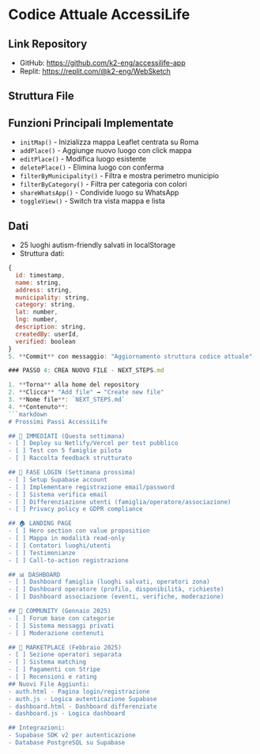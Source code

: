 # Codice Attuale AccessiLife

## Link Repository
- GitHub: https://github.com/k2-eng/accessilife-app
- Replit: https://replit.com/@k2-eng/WebSketch

## Struttura File
## Funzioni Principali Implementate
- `initMap()` - Inizializza mappa Leaflet centrata su Roma
- `addPlace()` - Aggiunge nuovo luogo con click mappa
- `editPlace()` - Modifica luogo esistente  
- `deletePlace()` - Elimina luogo con conferma
- `filterByMunicipality()` - Filtra e mostra perimetro municipio
- `filterByCategory()` - Filtra per categoria con colori
- `shareWhatsApp()` - Condivide luogo su WhatsApp
- `toggleView()` - Switch tra vista mappa e lista

## Dati
- 25 luoghi autism-friendly salvati in localStorage
- Struttura dati:
```javascript
{
  id: timestamp,
  name: string,
  address: string,
  municipality: string,
  category: string,
  lat: number,
  lng: number,
  description: string,
  createdBy: userId,
  verified: boolean
}
5. **Commit** con messaggio: "Aggiornamento struttura codice attuale"

### PASSO 4: CREA NUOVO FILE - NEXT_STEPS.md

1. **Torna** alla home del repository
2. **Clicca** "Add file" → "Create new file"
3. **Nome file**: `NEXT_STEPS.md`
4. **Contenuto**:
```markdown
# Prossimi Passi AccessiLife

## 🎯 IMMEDIATI (Questa settimana)
- [ ] Deploy su Netlify/Vercel per test pubblico
- [ ] Test con 5 famiglie pilota
- [ ] Raccolta feedback strutturato

## 🔐 FASE LOGIN (Settimana prossima)
- [ ] Setup Supabase account
- [ ] Implementare registrazione email/password
- [ ] Sistema verifica email
- [ ] Differenziazione utenti (famiglia/operatore/associazione)
- [ ] Privacy policy e GDPR compliance

## 🏠 LANDING PAGE
- [ ] Hero section con value proposition
- [ ] Mappa in modalità read-only
- [ ] Contatori luoghi/utenti
- [ ] Testimonianze
- [ ] Call-to-action registrazione

## 📊 DASHBOARD
- [ ] Dashboard famiglia (luoghi salvati, operatori zona)
- [ ] Dashboard operatore (profilo, disponibilità, richieste)
- [ ] Dashboard associazione (eventi, verifiche, moderazione)

## 💬 COMMUNITY (Gennaio 2025)
- [ ] Forum base con categorie
- [ ] Sistema messaggi privati
- [ ] Moderazione contenuti

## 💼 MARKETPLACE (Febbraio 2025)
- [ ] Sezione operatori separata
- [ ] Sistema matching
- [ ] Pagamenti con Stripe
- [ ] Recensioni e rating
## Nuovi File Aggiunti:
- auth.html - Pagina login/registrazione
- auth.js - Logica autenticazione Supabase
- dashboard.html - Dashboard differenziate
- dashboard.js - Logica dashboard

## Integrazioni:
- Supabase SDK v2 per autenticazione
- Database PostgreSQL su Supabase
